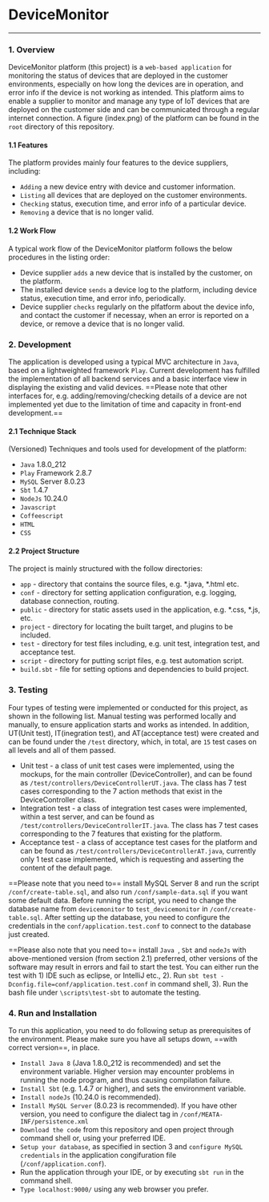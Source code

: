 # DeviceMonitor

----------------

### 1. Overview

DeviceMonitor platform (this project) is a ```web-based application``` for monitoring the status of devices that are deployed in the customer environments, especially on how long the devices are in operation, and error info if the device is not working as intended. This platform aims to enable a supplier to monitor and manage any type of IoT devices that are deployed on the customer side and can be communicated through a regular internet connection. A figure (index.png) of the platform can be found in the ```root``` directory of this repository. 

#### 1.1 Features
The platform provides mainly four features to the device suppliers, including:
- ```Adding``` a new device entry with device and customer information.
- ```Listing``` all devices that are deployed on the customer environments.
- ```Checking``` status, execution time, and error info of a particular device.
- ```Removing``` a device that is no longer valid.

#### 1.2 Work Flow
A typical work flow of the DeviceMonitor platform follows the below procedures in the listing order:
- Device supplier ```adds``` a new device that is installed by the customer,  on the platform.
- The installed device ```sends``` a device log to the platform, including device status, execution time, and error info, periodically.
- Device supplier ```checks``` regularly on the plfatform about the device info, and contact the customer if necessay, when an error is reported on a device, or remove a device that is no longer valid.

### 2. Development
The application is developed using a typical MVC architecture in ```Java```, based on a lightweighted framework ```Play```. Current development has fulfilled the implementation of all backend services and a basic interface view in displaying the existing and valid devices. ==Please note that other interfaces for, e.g. adding/removing/checking details of a device are not implemented yet due to the limitation of time and capacity in front-end development.==

#### 2.1 Technique Stack 
(Versioned) Techniques and tools used for development of the platform:
- ```Java``` 1.8.0_212 
- ```Play``` Framework 2.8.7
- ```MySQL``` Server 8.0.23
- ```Sbt``` 1.4.7
- ```NodeJs``` 10.24.0
- ```Javascript```
- ```Coffeescript```
- ```HTML```
- ```CSS```
 
#### 2.2 Project Structure
The project is mainly structured with the follow directories:
- ```app``` - directory that contains the source files, e.g. *.java, *.html etc.
- ```conf``` - directory for setting application configuration, e.g. logging, database connection, routing.
- ```public``` - directory for static assets used in the application, e.g. *.css, *.js, etc.
- ```project``` - directory for locating the built target, and plugins to be included.
- ```test``` - directory for test files including, e.g. unit test, integration test, and acceptance test.
- ```script``` - directory for putting script files, e.g. test automation script.
- ```build.sbt``` - file for setting options and dependencies to build project.

### 3. Testing

Four types of testing were implemented or conducted for this project, as shown in the following list. Manual testing was performed locally and manually, to ensure application starts and works as intended. In addition, UT(Unit test), IT(inegration test), and AT(acceptance test) were created and can be found under the ```/test``` directory, which, in total, are ```15``` test cases on all levels and all of them passed. 

- Unit test - a class of unit test cases were implemented, using the mockups, for the main controller (DeviceController), and can be found as ```/test/controllers/DeviceControllerUT.java```. The class has 7 test cases corresponding to the 7 action methods that exist in the DeviceController class.
- Integration test - a class of integration test cases were implemented, within a test server, and can be found as ```/test/controllers/DeviceControllerIT.java```. The class has 7 test cases corresponding to the 7 features that existing for the platform.
- Acceptance test - a class of acceptance test cases for the platform and can be found as ```/test/controllers/DeviceControllerAT.java```, currently only 1 test case implemented, which is requesting and asserting the content of the default page.


==Please note that you need to== install MySQL Server 8 and run the script ```/conf/create-table.sql```, and also run ```/conf/sample-data.sql``` if you want some default data. Before running the script, you need to change the database name from ```devicemonitor``` to ```test_devicemonitor``` in ```/conf/create-table.sql```. After setting up the database, you need to configure the credentials in the ```conf/application.test.conf``` to connect to the database just created.

==Please also note that you need to== install ```Java ```, ```Sbt``` and ```nodeJs``` with above-mentioned version (from section 2.1) preferred, other versions of the software may result in errors and fail to start the test. You can either run the test with 1) IDE such as eclipse, or IntelliJ etc., 2). Run  ```sbt test -Dconfig.file=conf/application.test.conf``` in command shell, 3). Run the bash file under ```\scripts\test-sbt``` to automate the testing.

### 4. Run and Installation

To run this application, you need to do following setup as prerequisites of the environment. Please make sure you have all setups down, ==with correct version==,  in place.
- ```Install Java 8``` (Java 1.8.0_212 is recommended) and set the environment variable. Higher version may encounter problems in running the node program, and thus causing compilation failure.
- ```Install Sbt``` (e.g. 1.4.7 or higher), and sets the environment variable.
- ```Install nodeJs``` (10.24.0 is recommended).
- ```Install MySQL Server``` (8.0.23 is recommended). If you have other version, you need to configure the dialect tag in ```/conf/MEATA-INF/persistence.xml``` 
- ```Download the code``` from this repository and open project through command shell or, using your preferred IDE.
- ```Setup your database```, as specified in section 3 and ```configure MySQL credentials``` in the application congifuration file (```/conf/application.conf```).
- Run the application through your IDE, or by executing ```sbt run``` in the command shell.
- ```Type localhost:9000/``` using any web browser you prefer.

